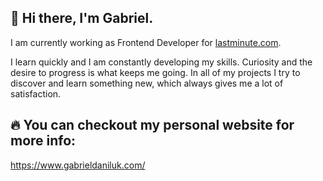 ## 👋 Hi there, I'm Gabriel.

I am currently working as Frontend Developer for [lastminute.com](https://www.lastminute.com/).

I learn quickly and I am constantly developing my skills. Curiosity and the desire to progress is what keeps me going. In all of my projects I try to discover and learn something new, which always gives me a lot of satisfaction.


## 🔥 You can checkout my personal website for more info:

https://www.gabrieldaniluk.com/
